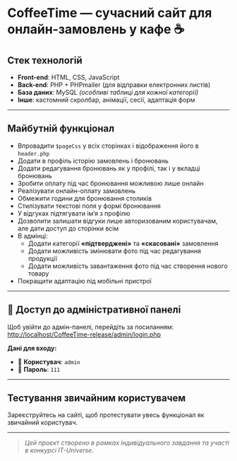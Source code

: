 # CoffeeTime — сучасний сайт для онлайн-замовлень у кафе ☕

## Стек технологій

- **Front-end**: HTML, CSS, JavaScript
- **Back-end**: PHP + PHPmailer (для відправки електронних листів)
- **База даних**: MySQL _(особливі таблиці для кожної категорії)_
- **Інше**: кастомний скролбар, анімації, сесії, адаптація форм

---

## Майбутній функціонал

- Впровадити `$pageCss` у всіх сторінках і відображення його в `header.php`
- Додати в профіль історію замовлень і бронювань
- Додати редагування бронювань як у профілі, так і у вкладці бронювань
- Зробити оплату під час бронювання можливою лише онлайн
- Реалізувати онлайн-оплату замовлень
- Обмежити години для бронювання столиків
- Стилізувати текстові поля у формі бронювання
- У відгуках підтягувати ім’я з профілю
- Дозволити залишати відгуки лише авторизованим користувачам, але дати доступ до сторінки всім
- В адмінці:
  - Додати категорії **«підтверджені»** та **«скасовані»** замовлення
  - Додати можливість змінювати фото під час редагування продукції
  - Додати можливість завантаження фото під час створення нового товару
- Покращити адаптацію під мобільні пристрої

---

## 🔐 Доступ до адміністративної панелі

Щоб увійти до адмін-панелі, перейдіть за посиланням:  
[http://localhost/CoffeeTime-release/admin/login.php](http://localhost/CoffeeTime-release/admin/login.php)

**Дані для входу:**

- 👤 **Користувач**: `admin`
- 🔑 **Пароль**: `111`

---

## Тестування звичайним користувачем

Зареєструйтесь на сайті, щоб протестувати увесь функціонал як звичайний користувач.

---

> _Цей проєкт створено в рамках індивідуального завдання та участі в конкурсі IT-Universe._

